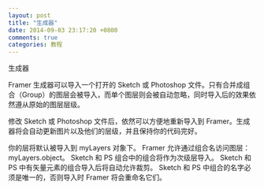 ```yaml
---
layout: post
title: "生成器"
date: 2014-09-03 23:17:20 +0800
comments: true
categories: 教程
---
```

生成器

Framer 生成器可以导入一个打开的 Sketch 或 Photoshop 文件。只有合并成组合（Group）的图层会被导入，而单个图层则会被自动忽略，同时导入后的效果依然遵从原始的图层层级。

修改 Sketch 或 Photoshop 文件后，依然可以方便地重新导入到 Framer。生成器将会自动更新图片以及他们的层级，并且保持你的代码完好。

你的层将默认被导入到 myLayers 对象下。
Framer 允许通过组合名访问图层：myLayers.object。
Sketch 和 PS 组合中的组合将作为次级层导入。
Sketch 和 PS 中有矢量元素的组合导入后将自动允许裁剪。
Sketch 和 PS 中组合的名字必须是唯一的，否则导入时 Framer 将会重命名它们。